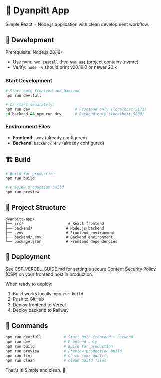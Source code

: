 # 🚀 Dyanpitt App

Simple React + Node.js application with clean development workflow.

## 🔧 Development

Prerequisite: Node.js 20.19+
- Use nvm: `nvm install` then `nvm use` (project contains .nvmrc)
- Verify: `node -v` should print v20.19.0 or newer 20.x

### **Start Development**
```bash
# Start both frontend and backend
npm run dev:full

# Or start separately:
npm run dev                    # Frontend only (localhost:5173)
cd backend && npm run dev      # Backend only (localhost:5000)
```

### **Environment Files**
- **Frontend**: `.env` (already configured)
- **Backend**: `backend/.env` (already configured)

## 🏗️ Build

```bash
# Build for production
npm run build

# Preview production build
npm run preview
```

## 📁 Project Structure

```
dyanpitt-app/
├── src/                    # React frontend
├── backend/               # Node.js backend
├── .env                   # Frontend environment
├── backend/.env           # Backend environment
└── package.json           # Frontend dependencies
```

## 🚀 Deployment

See CSP_VERCEL_GUIDE.md for setting a secure Content Security Policy (CSP) on your frontend host in production.

When ready to deploy:
1. Build works locally: `npm run build`
2. Push to GitHub
3. Deploy frontend to Vercel
4. Deploy backend to Railway

## 🔧 Commands

```bash
npm run dev:full          # Start both frontend + backend
npm run dev               # Frontend only
npm run build             # Build for production
npm run preview           # Preview production build
npm run lint              # Check code quality
npm run clean             # Clean build files
```

That's it! Simple and clean. 🎯